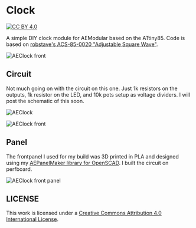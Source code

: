 # Clock
[![CC BY 4.0][cc-by-shield]][cc-by]

A simple DIY clock module for AEModular based on the ATtiny85. Code is based on [robstave's ACS-85-0020 "Adjustable Square Wave"](https://github.com/robstave/ArduinoComponentSketches/tree/master/ACS-85%20ATTiny85%20sketches/ACS-85-0020).

![AEClock front](/Images/AEClock-front.jpg)

## Circuit
Not much going on with the circuit on this one. Just 1k resistors on the outputs, 1k resistor on the LED, and 10k pots setup as voltage dividers. I will post the schematic of this soon.

![AEClock](/Images/AEClock-Schematics.png)

![AEClock front](/Images/AEClock-back.jpg)

## Panel
The frontpanel I used for my build was 3D printed in PLA and designed using my [AEPanelMaker library for OpenSCAD](https://github.com/benjiaomodular/AEPanelMaker). I built the circuit on perfboard.

![AEClock front panel](/Images/AEClockPanel.png)


## LICENSE
This work is licensed under a
[Creative Commons Attribution 4.0 International License][cc-by].

[cc-by]: http://creativecommons.org/licenses/by/4.0/
[cc-by-shield]: https://img.shields.io/badge/License-CC%20BY%204.0-lightgrey.svg
